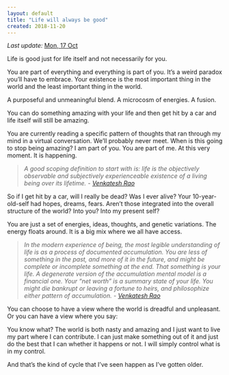 ```yaml
---
layout: default
title: "Life will always be good"
created: 2018-11-20
---
```


*Last update:* [Mon, 17 Oct](day://2022.10.17)

Life is good just for life itself and not necessarily for you.

You are part of everything and everything is part of you. It’s a weird paradox you’ll have to embrace. Your existence is the most important thing in the world and the least important thing in the world.

A purposeful and unmeaningful blend. A microcosm of energies. A fusion.

You can do something amazing with your life and then get hit by a car and life itself will still be amazing.

You are currently reading a specific pattern of thoughts that ran through my mind in a virtual conversation. We’ll probably never meet. When is this going to stop being amazing? I am part of you. You are part of me. At this very moment. It is happening.
> *A good scoping definition to start with is: life is the objectively observable and subjectively experienceable existence of a living being over its lifetime. -* *[Venkatesh Rao](craftdocs://open?blockId=B2C8BD48-28D3-4230-9B58-44FF3EEB9522&spaceId=ff2ca708-4452-8a9a-189d-1d1237b86794)*


So if I get hit by a car, will I really be dead? Was I ever alive? Your 10-year-old-self had hopes, dreams, fears. Aren’t those integrated into the overall structure of the world? Into you? Into my present self?

You are just a set of energies, ideas, thoughts, and genetic variations. The energy floats around. It is a big mix where we all have access.
> *In the modern experience of being, the most legible understanding of life is as a process of documented accumulation. You are less of something in the past, and more of it in the future, and might be complete or incomplete something at the end. That something is your life. A degenerate version of the accumulation mental model is a financial one. Your “net worth” is a summary state of your life. You might die bankrupt or leaving a fortune to heirs, and philosophize either pattern of accumulation. -* *[Venkatesh Rao](craftdocs://open?blockId=B2C8BD48-28D3-4230-9B58-44FF3EEB9522&spaceId=ff2ca708-4452-8a9a-189d-1d1237b86794)*


You can choose to have a view where the world is dreadful and unpleasant. Or you can have a view where you say:

You know what? The world is both nasty and amazing and I just want to live my part where I can contribute. I can just make something out of it and just do the best that I can whether it happens or not. I will simply control what is in my control.

And that’s the kind of cycle that I’ve seen happen as I’ve gotten older.
